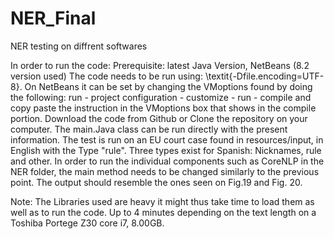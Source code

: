 # NER_Final
NER testing on diffrent softwares

In order to run the code:
Prerequisite: latest Java Version, NetBeans (8.2 version used)
The code needs to be run using: \textit{-Dfile.encoding=UTF-8}. On NetBeans it can be set by changing the VMoptions found by doing the following: run - project configuration - customize - run - compile and copy paste the instruction in the VMoptions box that shows in the compile portion.
Download the code from Github or Clone the repository on your computer.
The main.Java class can be run directly with the present information. The test is run on an EU court case found in resources/input, in English with the Type "rule". Three types exist for Spanish: Nicknames, rule and other. 
In order to run the individual components such as CoreNLP in the NER folder, the main method needs to be changed similarly to the previous point.
The output should resemble the ones seen on Fig.19 and Fig. 20. 

Note: The Libraries used are heavy it might thus take time to load them as well as to run the code. Up to 4 minutes depending on the text length on a Toshiba Portege Z30 core i7, 8.00GB.
